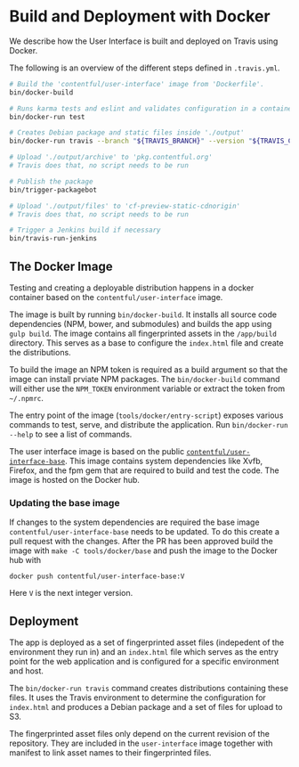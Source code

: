 Build and Deployment with Docker
================================

We describe how the User Interface is built and deployed on Travis using Docker.

The following is an overview of the different steps defined in `.travis.yml`.

~~~bash
# Build the 'contentful/user-interface' image from 'Dockerfile'.
bin/docker-build

# Runs karma tests and eslint and validates configuration in a container
bin/docker-run test

# Creates Debian package and static files inside './output'
bin/docker-run travis --branch "${TRAVIS_BRANCH}" --version "${TRAVIS_COMMIT}" --pr "${TRAVIS_PULL_REQUEST}"

# Upload './output/archive' to 'pkg.contentful.org'
# Travis does that, no script needs to be run

# Publish the package
bin/trigger-packagebot

# Upload './output/files' to 'cf-preview-static-cdnorigin'
# Travis does that, no script needs to be run

# Trigger a Jenkins build if necessary
bin/travis-run-jenkins
~~~


The Docker Image
----------------

Testing and creating a deployable distribution happens in a docker container
based on the `contentful/user-interface` image.

The image is built by running `bin/docker-build`. It installs all source code
dependencies (NPM, bower, and submodules) and builds the app using `gulp build`.
The image contains all fingerprinted assets in the `/app/build` directory. This
serves as a base to configure the `index.html` file and create the
distributions.

To build the image an NPM token is required as a build argument so that the
image can install prviate NPM packages. The `bin/docker-build` command will
either use the `NPM_TOKEN` environment variable or extract the token from
`~/.npmrc`.

The entry point of the image (`tools/docker/entry-script`) exposes various
commands to test, serve, and distribute the application. Run `bin/docker-run
--help` to see a list of commands.

The user interface image is based on the public
[`contentful/user-interface-base`][cf-ui-base-image]. This image contains system dependencies like
Xvfb, Firefox, and the fpm gem that are required to build and test the code. The
image is hosted on the Docker hub.

[cf-ui-base-image]: https://hub.docker.com/r/contentful/user-interface-base

### Updating the base image
If changes to the system dependencies are required the base image
`contentful/user-interface-base` needs to be updated. To do this create a pull
request with the changes. After the PR has been approved build the image with
`make -C tools/docker/base` and push the image to the Docker hub with
~~~
docker push contentful/user-interface-base:V
~~~
Here `V` is the next integer version.


Deployment
----------

The app is deployed as a set of fingerprinted asset files (indepedent of the
environment they run in) and an `index.html` file which serves as the entry
point for the web application and is configured for a specific environment and
host.

The `bin/docker-run travis` command creates distributions containing these
files. It uses the Travis environment to determine the configuration for
`index.html` and produces a Debian package and a set of files for upload to S3.

The fingerprinted asset files only depend on the current revision of the
repository. They are included in the `user-interface` image together with
manifest to link asset names to their fingerprinted files.
